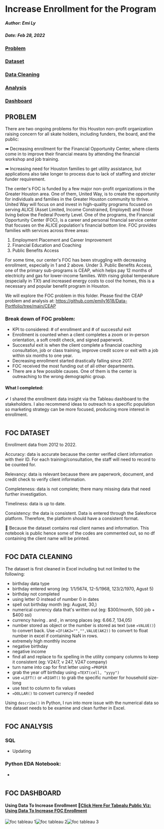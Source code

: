 # Increase Enrollment for the Program 

##### Author: Emi Ly

##### Date: Feb 28, 2022

### [Problem](#problem)
### [Dataset](#foc-dataset)
### [Data Cleaning](#foc-data-cleaning)
### [Analysis](#foc-analysis)
### [Dashboard](#foc-dashboard)


## PROBLEM

There are two ongoing problems for this Houston non-profit organization raising concern for all skate holders, including funders, the board, and the public:

➡ Decreasing enrollment for the Financial Opportunity Center, where clients come in to improve their financial means by attending the financial workshop and job training.

➡ Increasing need for Houston families to get utility assistance, but applications also take longer to process due to lack of staffing and stricter funder requirement.

The center's FOC is funded by a few major non-profit organizations in the Greater Houston area. One of them, United Way, is to create the opportunity for individuals and families in the Greater Houston community to thrive. United Way will focus on and invest in high-quality programs focused on serving ALICE (Asset Limited, Income Constrained, Employed) and those living below the Federal Poverty Level.  One of the programs, the Financial Opportunity Center (FOC), is a career and personal financial service center that focuses on the ALICE population's financial bottom line. FOC provides families with services across three areas:

1. Employment Placement and Career Improvement
2. Financial Education and Coaching
3. Public Benefits Access

For some time, our center's FOC has been struggling with decreasing enrollment, especially in 1 and 2 above. Under 3. Public Benefits Access, one of the primary sub-programs is CEAP, which helps pay 12 months of electricity and gas for lower-income families. With rising global temperature (especially in TX!) and increased energy costs to cool the homes, this is a necessary and popular benefit program in Houston.

We will explore the FOC problem in this folder. Please find the CEAP problem and analysis at: https://github.com/emily1618/Data-Portfolio/tree/main/CEAP


### Break down of FOC problem:
- KPI to considered: # of enrollment and # of successful exit
- Enrollment is counted when a client completes a zoom or in-person orientation, a soft credit check, and signed paperwork.
- Successful exit is when the client complete a financial coaching consultation, job or class training, improve credit score or exit with a job within six months to one year.
- Decreasing enrollment started drastically falling since 2017. 
- FOC received the most funding out of all other departments. 
- There are a few possible causes. One of them is the center is outreaching to the wrong demographic group. 


#### What I completed:
✔ I shared the enrollment data insight via the Tableau dashboard to the stakeholders. I also recommend ideas to outreach to a specific population so marketing strategy can be more focused, producing more interest in enrollment.



#
## FOC DATASET

Enrollment data from 2012 to 2022.

Accuracy: data is accurate because the center verified client information with their ID. For each training/consultation, the staff will need to record to be counted for. 

Relevancy: data is relevant because there are paperwork, document, and credit check to verify client information.

Completeness: data is not complete; there many missing data that need further investigation.

Timeliness: data is up to date.

Consistency: the data is consistent. Data is entered through the Salesforce platform. Therefore, the platform should have a consistent format.

🚫 Because the dataset contains real client names and information. This notebook is public hence some of the codes are commented out, so no df containing the client name will be printed. 



#
## FOC DATA CLEANING

The dataset is first cleaned in Excel including but not limited to the following:
- birthday data type
- birthday entered wrong (eg: 1/1/5674, 12-5/1968, 123/2/1970, Agust 5)
- birthday not completed
- using letter O instead of number 0 in dates
- spell out birthday month (eg: August, 30,)
- numerical currency data that's written out (eg: $300/month, 500 job + $400 ssi)
- currency having . and , in wrong places (eg: 6.66.7, 134,05)
- number stored as object or the number is stored as text (use `=VALUE()`) to convert back. Use `=IF(AK2="","",VALUE(AK2))` to convert to float number in excel if containing NaN in rows.
- extremely high monthly income
- negative birthday
- negative income
- find all and replace to fix spelling in the utility company columns to keep it consistent (eg: V24/7, v 247, V247 company)
- turn name into cap for first letter using `=PROPER`
- grab the year off birthday using `=TEXT(cell, "yyyy")`
- use `=LEFT()` or `=RIGHT()` to grab the specific number for household size-long
- use text to column to fix values
- `=DOLLAR()` to convert currency if needed

Using `describe()` in Python, I run into more issue with the numerical data so the dataset needs to be examine and clean further in Excel. 


#
## FOC ANALYSIS

### SQL
- Updating


### Python EDA Notebook:
- 


#
## FOC DASHBOARD


#### Using Data To Increase Enrollment 🎨[Click Here For Tabealu Public Viz: Using Data To Increase FOC Enrollment](https://public.tableau.com/app/profile/emily.liang7497/viz/IncreaseMemberEnrollmentUsingData/Dashboard1?publish=yes)

![foc tableau 1](https://user-images.githubusercontent.com/62857660/155892915-05e6715a-b578-453e-8df6-2ff8829c2a94.jpg)![foc tableau 2](https://user-images.githubusercontent.com/62857660/155892917-2dcf8192-2a26-4cab-9231-8d9c3ccf6ecd.jpg)![foc tableau 3](https://user-images.githubusercontent.com/62857660/155892919-7eac5787-699b-44ae-b371-ddcaea1dd40b.jpg)





